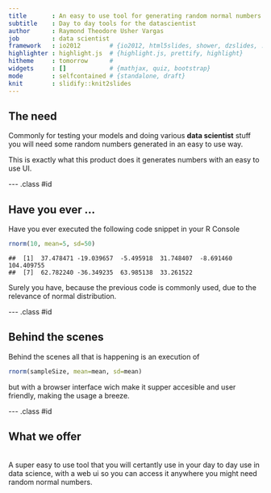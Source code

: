 ```yaml
---
title       : An easy to use tool for generating random normal numbers
subtitle    : Day to day tools for the datascientist
author      : Raymond Theodore Usher Vargas
job         : data scientist
framework   : io2012        # {io2012, html5slides, shower, dzslides, ...}
highlighter : highlight.js  # {highlight.js, prettify, highlight}
hitheme     : tomorrow      #
widgets     : []            # {mathjax, quiz, bootstrap}
mode        : selfcontained # {standalone, draft}
knit        : slidify::knit2slides
---
```


## The need
Commonly for testing your models and doing various **data scientist** stuff you will need some random numbers generated in an easy to use way.

This is exactly what this product does it generates numbers with an easy to use UI.

--- .class #id

## Have you ever ...

Have you ever executed the following code snippet in your R Console


```r
rnorm(10, mean=5, sd=50)
```

```
##  [1]  37.478471 -19.039657  -5.495918  31.748407  -8.691460 104.409755
##  [7]  62.782240 -36.349235  63.985138  33.261522
```

Surely you have, because the previous code is commonly used, due to the relevance of normal distribution.

--- .class #id

## Behind the scenes

Behind the scenes all that is happening is an execution of

```r
rnorm(sampleSize, mean=mean, sd=mean)
```
but with a browser interface wich make it supper accesible and user friendly, making the usage a breeze.

--- .class #id

## What we offer
<br/>
A super easy to use tool that you will certantly use in your day to day use in data science, with a web ui so you can access it anywhere you might need random normal numbers. 
